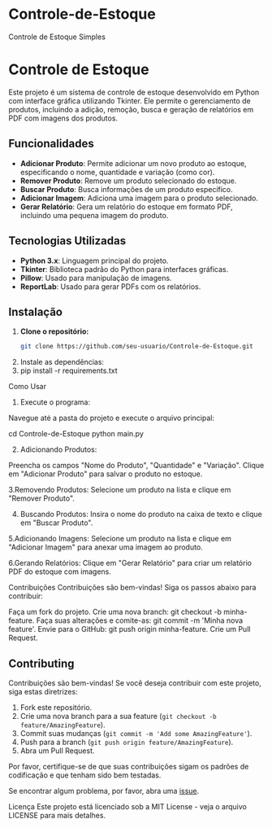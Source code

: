 # Controle-de-Estoque
Controle de Estoque Simples

# Controle de Estoque

Este projeto é um sistema de controle de estoque desenvolvido em Python com interface gráfica utilizando Tkinter. Ele permite o gerenciamento de produtos, incluindo a adição, remoção, busca e geração de relatórios em PDF com imagens dos produtos.

## Funcionalidades

- **Adicionar Produto**: Permite adicionar um novo produto ao estoque, especificando o nome, quantidade e variação (como cor).
- **Remover Produto**: Remove um produto selecionado do estoque.
- **Buscar Produto**: Busca informações de um produto específico.
- **Adicionar Imagem**: Adiciona uma imagem para o produto selecionado.
- **Gerar Relatório**: Gera um relatório do estoque em formato PDF, incluindo uma pequena imagem do produto.

## Tecnologias Utilizadas

- **Python 3.x**: Linguagem principal do projeto.
- **Tkinter**: Biblioteca padrão do Python para interfaces gráficas.
- **Pillow**: Usado para manipulação de imagens.
- **ReportLab**: Usado para gerar PDFs com os relatórios.

## Instalação

1. **Clone o repositório:**
   ```bash
   git clone https://github.com/seu-usuario/Controle-de-Estoque.git

2. Instale as dependências:
3. pip install -r requirements.txt


Como Usar
1. Execute o programa:

Navegue até a pasta do projeto e execute o arquivo principal:

cd Controle-de-Estoque
python main.py

2. Adicionando Produtos:

Preencha os campos "Nome do Produto", "Quantidade" e "Variação".
Clique em "Adicionar Produto" para salvar o produto no estoque.

3.Removendo Produtos:
Selecione um produto na lista e clique em "Remover Produto".

4. Buscando Produtos:
Insira o nome do produto na caixa de texto e clique em "Buscar Produto".

5.Adicionando Imagens:
Selecione um produto na lista e clique em "Adicionar Imagem" para anexar uma imagem ao produto.

6.Gerando Relatórios:
Clique em "Gerar Relatório" para criar um relatório PDF do estoque com imagens.

Contribuições
Contribuições são bem-vindas! Siga os passos abaixo para contribuir:

Faça um fork do projeto.
Crie uma nova branch: git checkout -b minha-feature.
Faça suas alterações e comite-as: git commit -m 'Minha nova feature'.
Envie para o GitHub: git push origin minha-feature.
Crie um Pull Request.

## Contributing

Contribuições são bem-vindas! Se você deseja contribuir com este projeto, siga estas diretrizes:

1. Fork este repositório.
2. Crie uma nova branch para a sua feature (`git checkout -b feature/AmazingFeature`).
3. Commit suas mudanças (`git commit -m 'Add some AmazingFeature'`).
4. Push para a branch (`git push origin feature/AmazingFeature`).
5. Abra um Pull Request.

Por favor, certifique-se de que suas contribuições sigam os padrões de codificação e que tenham sido bem testadas.

Se encontrar algum problema, por favor, abra uma [issue](https://github.com/seu-usuario/seu-repositorio/issues).


Licença
Este projeto está licenciado sob a MIT License - veja o arquivo LICENSE para mais detalhes.
